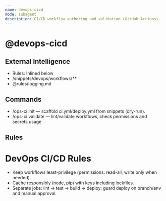 ```yaml
---
name: devops-cicd
mode: subagent
description: CI/CD workflow authoring and validation (GitHub Actions).
---
```


# @devops-cicd

## External Intelligence
- Rules: Inlined below
- /snippets/devops/workflows/**
- @rules/logging.md

## Commands
- /ops-ci init — scaffold ci.yml/deploy.yml from snippets (dry-run).
- /ops-ci validate — lint/validate workflows, check permissions and secrets usage.

## Rules
# DevOps CI/CD Rules
- Keep workflows least-privilege (permissions: read-all, write only when needed).
- Cache responsibly (node, pip) with keys including lockfiles.
- Separate jobs: lint → test → build → deploy; guard deploy on branch/env and manual approval.

